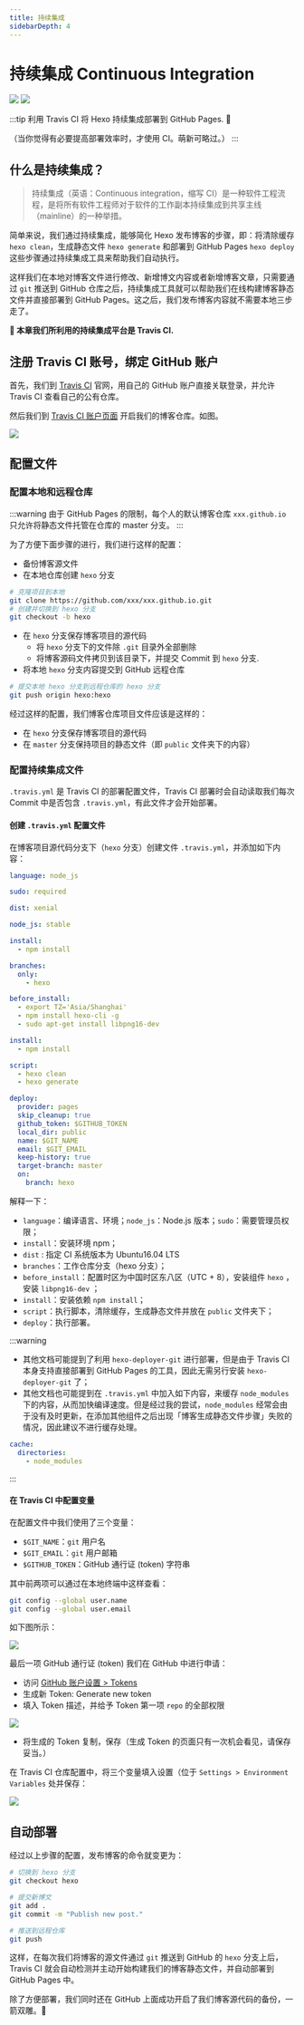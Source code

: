 ```yaml
---
title: 持续集成
sidebarDepth: 4
---
```


# 持续集成 Continuous Integration

[![](https://img.shields.io/badge/Maintained--by-EasyHexo-42B983.svg?longCache=true&style=flat-square)](https://github.com/EasyHexo/Easy-Hexo)
[![](https://img.shields.io/badge/Author-SpencerWoo-E87A90.svg?longCache=true&style=flat-square)](https://github.com/spencerwooo)

:::tip
利用 Travis CI 将 Hexo 持续集成部署到 GitHub Pages. 👷

（当你觉得有必要提高部署效率时，才使用 CI。萌新可略过。）
:::

## 什么是持续集成？

> 持续集成（英语：Continuous integration，缩写 CI）是一种软件工程流程，是将所有软件工程师对于软件的工作副本持续集成到共享主线（mainline）的一种举措。

简单来说，我们通过持续集成，能够简化 Hexo 发布博客的步骤，即：将清除缓存 `hexo clean`，生成静态文件 `hexo generate` 和部署到 GitHub Pages `hexo deploy` 这些步骤通过持续集成工具来帮助我们自动执行。

这样我们在本地对博客文件进行修改、新增博文内容或者新增博客文章，只需要通过 `git` 推送到 GitHub 仓库之后，持续集成工具就可以帮助我们在线构建博客静态文件并直接部署到 GitHub Pages。这之后，我们发布博客内容就不需要本地三步走了。

**👷 本章我们所利用的持续集成平台是 Travis CI.**

## 注册 Travis CI 账号，绑定 GitHub 账户

首先，我们到 [Travis CI](https://travis-ci.org/) 官网，用自己的 GitHub 账户直接关联登录，并允许 Travis CI 查看自己的公有仓库。

然后我们到 [Travis CI 账户页面](https://travis-ci.org/account/repositories) 开启我们的博客仓库。如图。

![](@img/1/1-5/1.png)

## 配置文件

### 配置本地和远程仓库

:::warning
由于 GitHub Pages 的限制，每个人的默认博客仓库 `xxx.github.io` 只允许将静态文件托管在仓库的 master 分支。
:::

为了方便下面步骤的进行，我们进行这样的配置：

- 备份博客源文件
- 在本地仓库创建 `hexo` 分支

```bash
# 克隆项目到本地
git clone https://github.com/xxx/xxx.github.io.git
# 创建并切换到 hexo 分支
git checkout -b hexo
```

- 在 `hexo` 分支保存博客项目的源代码
    - 将 `hexo` 分支下的文件除 `.git` 目录外全部删除
    - 将博客源码文件拷贝到该目录下，并提交 Commit 到 `hexo` 分支.
- 将本地 `hexo` 分支内容提交到 GitHub 远程仓库

```bash
# 提交本地 hexo 分支到远程仓库的 hexo 分支
git push origin hexo:hexo
```

经过这样的配置，我们博客仓库项目文件应该是这样的：

- 在 `hexo` 分支保存博客项目的源代码
- 在 `master` 分支保持项目的静态文件（即 `public` 文件夹下的内容）

### 配置持续集成文件

`.travis.yml` 是 Travis CI 的部署配置文件，Travis CI 部署时会自动读取我们每次 Commit 中是否包含 `.travis.yml`，有此文件才会开始部署。

#### 创建 `.travis.yml` 配置文件

在博客项目源代码分支下（`hexo` 分支）创建文件 `.travis.yml`，并添加如下内容：

```yaml
language: node_js

sudo: required

dist: xenial

node_js: stable

install:
  - npm install

branches:
  only:
    - hexo

before_install: 
  - export TZ='Asia/Shanghai'
  - npm install hexo-cli -g
  - sudo apt-get install libpng16-dev

install:
  - npm install

script:
  - hexo clean
  - hexo generate

deploy:
  provider: pages
  skip_cleanup: true
  github_token: $GITHUB_TOKEN
  local_dir: public
  name: $GIT_NAME
  email: $GIT_EMAIL
  keep-history: true
  target-branch: master
  on:
    branch: hexo
```

解释一下：

- `language`：编译语言、环境；`node_js`：Node.js 版本；`sudo`：需要管理员权限；
- `install`：安装环境 npm；
- `dist` : 指定 CI 系统版本为 Ubuntu16.04 LTS
- `branches`：工作仓库分支（hexo 分支）；
- `before_install`：配置时区为中国时区东八区（UTC + 8），安装组件 `hexo` ， 安装 `libpng16-dev` ；
- `install`：安装依赖 `npm install`；
- `script`：执行脚本，清除缓存，生成静态文件并放在 `public` 文件夹下；
- `deploy`：执行部署。

:::warning
- 其他文档可能提到了利用 `hexo-deployer-git` 进行部署，但是由于 Travis CI 本身支持直接部署到 GitHub Pages 的工具，因此无需另行安装 `hexo-deployer-git` 了；
- 其他文档也可能提到在 `.travis.yml` 中加入如下内容，来缓存 `node_modules` 下的内容，从而加快编译速度。但是经过我的尝试，`node_modules` 经常会由于没有及时更新，在添加其他组件之后出现「博客生成静态文件步骤」失败的情况，因此建议不进行缓存处理。

```yaml
cache:
  directories:
    - node_modules
```
:::

#### 在 Travis CI 中配置变量

在配置文件中我们使用了三个变量：

- `$GIT_NAME`：`git` 用户名
- `$GIT_EMAIL`：`git` 用户邮箱
- `$GITHUB_TOKEN`：GitHub 通行证 (token) 字符串

其中前两项可以通过在本地终端中这样查看：

```bash
git config --global user.name
git config --global user.email
```

如下图所示：

![](@img/1/1-5/2.png)

最后一项 GitHub 通行证 (token) 我们在 GitHub 中进行申请：

- 访问 [GitHub 账户设置 > Tokens](https://github.com/settings/tokens)
- 生成新 Token: Generate new token
- 填入 Token 描述，并给予 Token 第一项 `repo` 的全部权限

![](@img/1/1-5/3.png)

- 将生成的 Token 复制，保存（生成 Token 的页面只有一次机会看见，请保存妥当。）

在 Travis CI 仓库配置中，将三个变量填入设置（位于 `Settings > Environment Variables` 处并保存：

![](@img/1/1-5/4.png)

## 自动部署

经过以上步骤的配置，发布博客的命令就变更为：

```bash
# 切换到 hexo 分支
git checkout hexo

# 提交新博文
git add .
git commit -m "Publish new post."

# 推送到远程仓库
git push
```

这样，在每次我们将博客的源文件通过 `git` 推送到 GitHub 的 `hexo` 分支上后，Travis CI 就会自动检测并主动开始构建我们的博客静态文件，并自动部署到 GitHub Pages 中。

除了方便部署，我们同时还在 GitHub 上面成功开启了我们博客源代码的备份，一箭双雕。👷